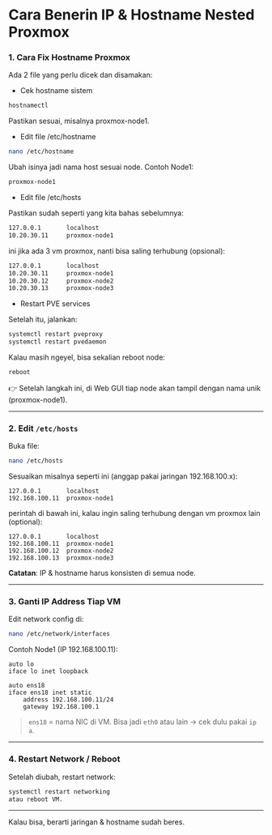 # Cara Benerin IP & Hostname Nested Proxmox

### 1. Cara Fix Hostname Proxmox

Ada 2 file yang perlu dicek dan disamakan:

- Cek hostname sistem

```bash
hostnamectl
```

Pastikan sesuai, misalnya proxmox-node1.

- Edit file /etc/hostname

```bash
nano /etc/hostname
```

Ubah isinya jadi nama host sesuai node.
Contoh Node1:

```bash
proxmox-node1
```

- Edit file /etc/hosts

Pastikan sudah seperti yang kita bahas sebelumnya:

```bash
127.0.0.1       localhost
10.20.30.11     proxmox-node1
```

ini jika ada 3 vm proxmox, nanti bisa saling terhubung (opsional):

```bash
127.0.0.1       localhost
10.20.30.11     proxmox-node1
10.20.30.12     proxmox-node2
10.20.30.13     proxmox-node3
```

- Restart PVE services

Setelah itu, jalankan:

```bash
systemctl restart pveproxy
systemctl restart pvedaemon
```

Kalau masih ngeyel, bisa sekalian reboot node:

```bash
reboot
```

👉 Setelah langkah ini, di Web GUI tiap node akan tampil dengan nama unik (proxmox-node1).

---

### 2. Edit `/etc/hosts`

Buka file:

```bash
nano /etc/hosts
```

Sesuaikan misalnya seperti ini (anggap pakai jaringan 192.168.100.x):

```
127.0.0.1       localhost
192.168.100.11  proxmox-node1
```

perintah di bawah ini, kalau ingin saling terhubung dengan vm proxmox lain (optional):

```
127.0.0.1       localhost
192.168.100.11  proxmox-node1
192.168.100.12  proxmox-node2
192.168.100.13  proxmox-node3
```

**Catatan**: IP & hostname harus konsisten di semua node.

---

### 3. Ganti IP Address Tiap VM

Edit network config di:

```bash
nano /etc/network/interfaces
```

Contoh Node1 (IP 192.168.100.11):

```
auto lo
iface lo inet loopback

auto ens18
iface ens18 inet static
    address 192.168.100.11/24
    gateway 192.168.100.1
```

> `ens18` = nama NIC di VM. Bisa jadi `eth0` atau lain → cek dulu pakai `ip a`.

---

### 4. Restart Network / Reboot

Setelah diubah, restart network:

```bash
systemctl restart networking
atau reboot VM.
```

---

Kalau bisa, berarti jaringan & hostname sudah beres.
